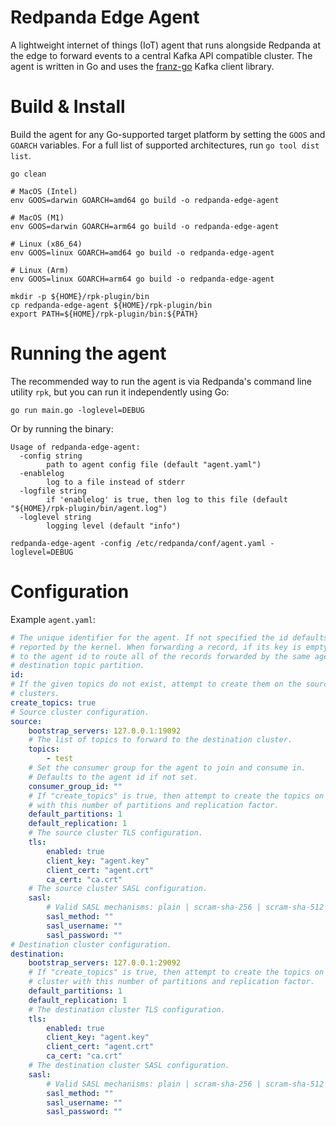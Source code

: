# Redpanda Edge Agent

A lightweight internet of things (IoT) agent that runs alongside Redpanda at the edge to forward events to a central Kafka API compatible cluster. The agent is written in Go and uses the [franz-go](https://github.com/twmb/franz-go) Kafka client library.

# Build & Install

Build the agent for any Go-supported target platform by setting the `GOOS` and `GOARCH` variables. For a full list of supported architectures, run `go tool dist list`.

```shell
go clean

# MacOS (Intel)
env GOOS=darwin GOARCH=amd64 go build -o redpanda-edge-agent

# MacOS (M1)
env GOOS=darwin GOARCH=arm64 go build -o redpanda-edge-agent

# Linux (x86_64)
env GOOS=linux GOARCH=amd64 go build -o redpanda-edge-agent

# Linux (Arm)
env GOOS=linux GOARCH=arm64 go build -o redpanda-edge-agent

mkdir -p ${HOME}/rpk-plugin/bin
cp redpanda-edge-agent ${HOME}/rpk-plugin/bin
export PATH=${HOME}/rpk-plugin/bin:${PATH}
```

# Running the agent

The recommended way to run the agent is via Redpanda's command line utility `rpk`, but you can run it independently using Go:

```
go run main.go -loglevel=DEBUG
```

Or by running the binary:
```shell
Usage of redpanda-edge-agent:
  -config string
    	path to agent config file (default "agent.yaml")
  -enablelog
    	log to a file instead of stderr
  -logfile string
    	if 'enablelog' is true, then log to this file (default "${HOME}/rpk-plugin/bin/agent.log")
  -loglevel string
    	logging level (default "info")

redpanda-edge-agent -config /etc/redpanda/conf/agent.yaml -loglevel=DEBUG
```

# Configuration

Example `agent.yaml`:

```yaml
# The unique identifier for the agent. If not specified the id defaults to the hostname 
# reported by the kernel. When forwarding a record, if its key is empty, then it is set
# to the agent id to route all of the records forwarded by the same agent to the same 
# destination topic partition.
id:
# If the given topics do not exist, attempt to create them on the source and destination
# clusters.
create_topics: true
# Source cluster configuration.
source:
    bootstrap_servers: 127.0.0.1:19092
    # The list of topics to forward to the destination cluster.
    topics:
        - test
    # Set the consumer group for the agent to join and consume in.
    # Defaults to the agent id if not set.
    consumer_group_id: ""
    # If "create_topics" is true, then attempt to create the topics on the source cluster
    # with this number of partitions and replication factor.
    default_partitions: 1
    default_replication: 1
    # The source cluster TLS configuration.
    tls:
        enabled: true
        client_key: "agent.key"
        client_cert: "agent.crt"
        ca_cert: "ca.crt"
    # The source cluster SASL configuration.
    sasl:
        # Valid SASL mechanisms: plain | scram-sha-256 | scram-sha-512 | aws-msk-iam
        sasl_method: ""
        sasl_username: ""
        sasl_password: ""
# Destination cluster configuration.
destination:
    bootstrap_servers: 127.0.0.1:29092
    # If "create_topics" is true, then attempt to create the topics on the destination
    # cluster with this number of partitions and replication factor.
    default_partitions: 1
    default_replication: 1
    # The destination cluster TLS configuration.
    tls:
        enabled: true
        client_key: "agent.key"
        client_cert: "agent.crt"
        ca_cert: "ca.crt"
    # The destination cluster SASL configuration.
    sasl:
        # Valid SASL mechanisms: plain | scram-sha-256 | scram-sha-512 | aws-msk-iam
        sasl_method: ""
        sasl_username: ""
        sasl_password: ""
```
